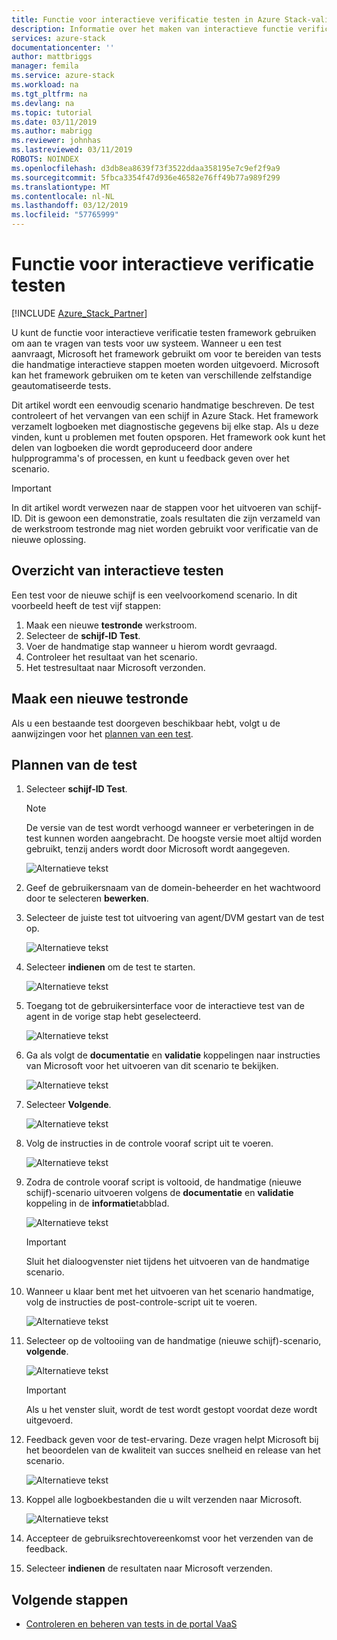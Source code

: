 ```yaml
---
title: Functie voor interactieve verificatie testen in Azure Stack-validatie als een Service | Microsoft Docs
description: Informatie over het maken van interactieve functie verificatietests uitvoeren voor Azure Stack met validatie uit als een Service.
services: azure-stack
documentationcenter: ''
author: mattbriggs
manager: femila
ms.service: azure-stack
ms.workload: na
ms.tgt_pltfrm: na
ms.devlang: na
ms.topic: tutorial
ms.date: 03/11/2019
ms.author: mabrigg
ms.reviewer: johnhas
ms.lastreviewed: 03/11/2019
ROBOTS: NOINDEX
ms.openlocfilehash: d3db8ea8639f73f3522ddaa358195e7c9ef2f9a9
ms.sourcegitcommit: 5fbca3354f47d936e46582e76ff49b77a989f299
ms.translationtype: MT
ms.contentlocale: nl-NL
ms.lasthandoff: 03/12/2019
ms.locfileid: "57765999"
---
```

# <a name="interactive-feature-verification-testing"></a>Functie voor interactieve verificatie testen  

[!INCLUDE [Azure_Stack_Partner](./includes/azure-stack-partner-appliesto.md)]

U kunt de functie voor interactieve verificatie testen framework gebruiken om aan te vragen van tests voor uw systeem. Wanneer u een test aanvraagt, Microsoft het framework gebruikt om voor te bereiden van tests die handmatige interactieve stappen moeten worden uitgevoerd. Microsoft kan het framework gebruiken om te keten van verschillende zelfstandige geautomatiseerde tests.

Dit artikel wordt een eenvoudig scenario handmatige beschreven. De test controleert of het vervangen van een schijf in Azure Stack. Het framework verzamelt logboeken met diagnostische gegevens bij elke stap. Als u deze vinden, kunt u problemen met fouten opsporen. Het framework ook kunt het delen van logboeken die wordt geproduceerd door andere hulpprogramma's of processen, en kunt u feedback geven over het scenario.

> [!Important]  
> In dit artikel wordt verwezen naar de stappen voor het uitvoeren van schijf-ID. Dit is gewoon een demonstratie, zoals resultaten die zijn verzameld van de werkstroom testronde mag niet worden gebruikt voor verificatie van de nieuwe oplossing.

## <a name="overview-of-interactive-testing"></a>Overzicht van interactieve testen

Een test voor de nieuwe schijf is een veelvoorkomend scenario. In dit voorbeeld heeft de test vijf stappen:

1. Maak een nieuwe **testronde** werkstroom.
2. Selecteer de **schijf-ID Test**.
3. Voer de handmatige stap wanneer u hierom wordt gevraagd.
4. Controleer het resultaat van het scenario.
5. Het testresultaat naar Microsoft verzonden.

## <a name="create-a-new-test-pass"></a>Maak een nieuwe testronde

Als u een bestaande test doorgeven beschikbaar hebt, volgt u de aanwijzingen voor het [plannen van een test](azure-stack-vaas-schedule-test-pass.md).

## <a name="schedule-the-test"></a>Plannen van de test

1. Selecteer **schijf-ID Test**.

    > [!Note]  
    > De versie van de test wordt verhoogd wanneer er verbeteringen in de test kunnen worden aangebracht. De hoogste versie moet altijd worden gebruikt, tenzij anders wordt door Microsoft wordt aangegeven.

    ![Alternatieve tekst](media/azure-stack-vaas-interactive-feature-verification/image4.png)

1. Geef de gebruikersnaam van de domein-beheerder en het wachtwoord door te selecteren **bewerken**.

1. Selecteer de juiste test tot uitvoering van agent/DVM gestart van de test op.

    ![Alternatieve tekst](media/azure-stack-vaas-interactive-feature-verification/image5.png)

1. Selecteer **indienen** om de test te starten.

    ![Alternatieve tekst](media/azure-stack-vaas-interactive-feature-verification/image6.png)

1. Toegang tot de gebruikersinterface voor de interactieve test van de agent in de vorige stap hebt geselecteerd.

    ![Alternatieve tekst](media/azure-stack-vaas-interactive-feature-verification/image8.png)

1. Ga als volgt de **documentatie** en **validatie** koppelingen naar instructies van Microsoft voor het uitvoeren van dit scenario te bekijken.

    ![Alternatieve tekst](media/azure-stack-vaas-interactive-feature-verification/image9.png)

1. Selecteer **Volgende**.

    ![Alternatieve tekst](media/azure-stack-vaas-interactive-feature-verification/image10.png)

1. Volg de instructies in de controle vooraf script uit te voeren.

    ![Alternatieve tekst](media/azure-stack-vaas-interactive-feature-verification/image11.png)

1. Zodra de controle vooraf script is voltooid, de handmatige (nieuwe schijf)-scenario uitvoeren volgens de **documentatie** en **validatie** koppeling in de **informatie**tabblad.

    ![Alternatieve tekst](media/azure-stack-vaas-interactive-feature-verification/image12.png)

    > [!Important]  
    > Sluit het dialoogvenster niet tijdens het uitvoeren van de handmatige scenario.

1. Wanneer u klaar bent met het uitvoeren van het scenario handmatige, volg de instructies de post-controle-script uit te voeren.

    ![Alternatieve tekst](media/azure-stack-vaas-interactive-feature-verification/image13.png)

1. Selecteer op de voltooiing van de handmatige (nieuwe schijf)-scenario, **volgende**.

    ![Alternatieve tekst](media/azure-stack-vaas-interactive-feature-verification/image14.png)

    > [!Important]  
    > Als u het venster sluit, wordt de test wordt gestopt voordat deze wordt uitgevoerd.

1. Feedback geven voor de test-ervaring. Deze vragen helpt Microsoft bij het beoordelen van de kwaliteit van succes snelheid en release van het scenario.

    ![Alternatieve tekst](media/azure-stack-vaas-interactive-feature-verification/image15.png)

1. Koppel alle logboekbestanden die u wilt verzenden naar Microsoft.

    ![Alternatieve tekst](media/azure-stack-vaas-interactive-feature-verification/image16.png)

1. Accepteer de gebruiksrechtovereenkomst voor het verzenden van de feedback.

1. Selecteer **indienen** de resultaten naar Microsoft verzenden.

## <a name="next-steps"></a>Volgende stappen

- [Controleren en beheren van tests in de portal VaaS](azure-stack-vaas-monitor-test.md)
